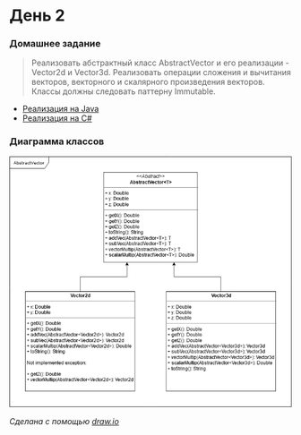 # День 2

### Домашнее задание

> Реализовать абстрактный класс AbstractVector и его реализации - Vector2d и Vector3d. Реализовать операции сложения и вычитания векторов, векторного и скалярного произведения векторов. Классы должны следовать паттерну Immutable.

- [Реализация на Java](Java "Реализация на Java")
- [Реализация на C#](C%23 "Реализация на C#")

### Диаграмма классов

![Class diagram](../assets/day2/technoserv-QAtraining-day1-ClassDiagram.png)

*Сделана с помощью [draw.io](https://draw.io "draw.io")*